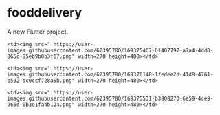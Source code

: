 # fooddelivery

A new Flutter project.


<table>
<tr>
  
    <td><img src=" https://user-images.githubusercontent.com/62395780/169375467-01407797-a7a4-4dd0-865c-95eb9b0b3f67.png" width=270 height=480></td>
  
    <td><img src=" https://user-images.githubusercontent.com/62395780/169376148-1fedee2d-41d8-4761-b592-dc0ccf728a5b.png" width=270 height=480></td>
  
    <td><img src=" https://user-images.githubusercontent.com/62395780/169375531-b3808273-6e59-4ce9-965e-0b3e1fa4b124.png" width=270 height=480></td>
  </tr>
  </table>
